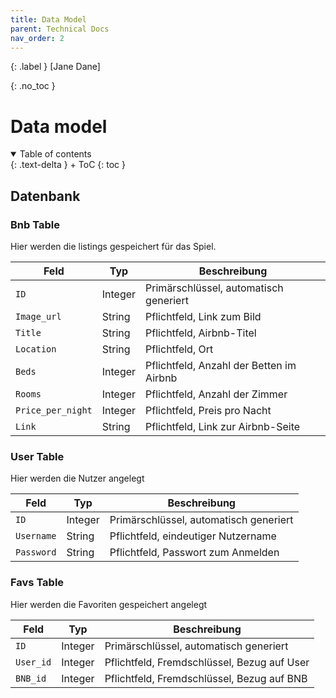 ```yaml
---
title: Data Model
parent: Technical Docs
nav_order: 2
---
```


{: .label }
[Jane Dane]

{: .no_toc }
# Data model

<details open markdown="block">
{: .text-delta }
<summary>Table of contents</summary>
+ ToC
{: toc }
</details>

## Datenbank

### Bnb Table

Hier werden die listings gespeichert für das Spiel.

| **Feld**        | **Typ**  | **Beschreibung**                          |
|-----------------|----------|-------------------------------------------|
| `ID`            | Integer  | Primärschlüssel, automatisch generiert     |
| `Image_url`     | String   | Pflichtfeld, Link zum Bild                 |
| `Title`         | String   | Pflichtfeld, Airbnb-Titel                  |
| `Location`      | String   | Pflichtfeld, Ort                           |
| `Beds`          | Integer  | Pflichtfeld, Anzahl der Betten im Airbnb   |
| `Rooms`         | Integer  | Pflichtfeld, Anzahl der Zimmer             |
| `Price_per_night` | Integer | Pflichtfeld, Preis pro Nacht               |
| `Link`          | String   | Pflichtfeld, Link zur Airbnb-Seite         |

### User Table

Hier werden die Nutzer angelegt 

| **Feld**   | **Typ**  | **Beschreibung**                        |
|------------|----------|------------------------------------------|
| `ID`       | Integer  | Primärschlüssel, automatisch generiert    |
| `Username` | String   | Pflichtfeld, eindeutiger Nutzername       |
| `Password` | String   | Pflichtfeld, Passwort zum Anmelden        |


### Favs Table

Hier werden die Favoriten gespeichert angelegt 

| **Feld**  | **Typ**  | **Beschreibung**                          |
|-----------|----------|--------------------------------------------|
| `ID`      | Integer  | Primärschlüssel, automatisch generiert      |
| `User_id` | Integer  | Pflichtfeld, Fremdschlüssel, Bezug auf User |
| `BNB_id`  | Integer  | Pflichtfeld, Fremdschlüssel, Bezug auf BNB  |

